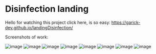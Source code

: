 # Disinfection landing

Hello for watching this project click here, is so easy: https://garick-dev.github.io/landingDisinfection/

Screenshots of work:

![image](https://user-images.githubusercontent.com/73178499/152053537-884f5f1f-5aa2-4407-95c3-647a733325a0.png)
![image](https://user-images.githubusercontent.com/73178499/152053305-61402dea-d24c-45a0-8714-fff5070eec92.png)
![image](https://user-images.githubusercontent.com/73178499/152053330-2cefe488-ba6a-494c-8696-47cb6cfc0aaf.png)
![image](https://user-images.githubusercontent.com/73178499/152053360-e9710468-da83-49ca-a3a2-2dfb7154f2d3.png)
![image](https://user-images.githubusercontent.com/73178499/152053372-4389b058-af68-42af-bf97-dcb10149ea80.png)
![image](https://user-images.githubusercontent.com/73178499/152053394-9bd58226-f32d-427c-8032-a23f56c4e520.png)
![image](https://user-images.githubusercontent.com/73178499/152053416-a1645e13-a089-4ae6-92f3-d5e2ed739f54.png)
![image](https://user-images.githubusercontent.com/73178499/152053447-eca75e6e-fba7-44e0-afd4-547040e60c62.png)


